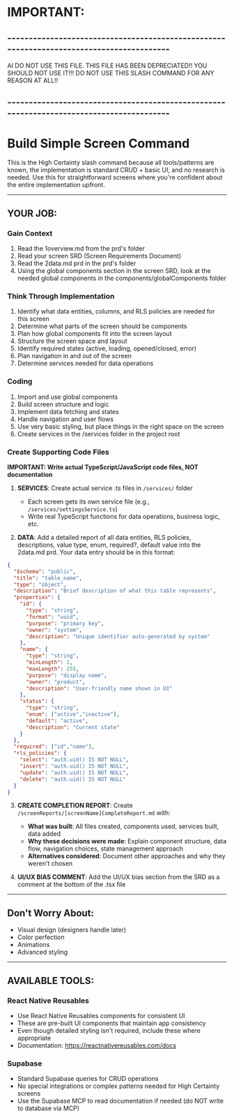 # IMPORTANT:


## -----------------------------------------------------------------------------------------
AI DO NOT USE THIS FILE. THIS FILE HAS BEEN DEPRECIATED!! YOU SHOULD NOT USE IT!!!
DO NOT USE THIS SLASH COMMAND FOR ANY REASON AT ALL!!
## -----------------------------------------------------------------------------------------



# Build Simple Screen Command
This is the High Certainty slash command because all tools/patterns are known, the implementation is standard CRUD + basic UI, and no research is needed. Use this for straightforward screens where you're confident about the entire implementation upfront.

---

## YOUR JOB:

### Gain Context
1. Read the 1overview.md from the prd's folder
2. Read your screen SRD (Screen Requirements Document)
3. Read the 2data.md prd in the prd's folder
4. Using the global components section in the screen SRD, look at the needed global components in the components/globalComponents folder

### Think Through Implementation
1. Identify what data entities, columns, and RLS policies are needed for this screen
2. Determine what parts of the screen should be components
3. Plan how global components fit into the screen layout
4. Structure the screen space and layout
5. Identify required states (active, loading, opened/closed, error)
6. Plan navigation in and out of the screen
7. Determine services needed for data operations

### Coding
1. Import and use global components
2. Build screen structure and logic
3. Implement data fetching and states
4. Handle navigation and user flows
5. Use very basic styling, but place things in the right space on the screen
6. Create services in the /services folder in the project root

### Create Supporting Code Files

**IMPORTANT: Write actual TypeScript/JavaScript code files, NOT documentation**

1. **SERVICES**: Create actual service .ts files in `/services/` folder
   - Each screen gets its own service file (e.g., `/services/settingsService.ts`)
   - Write real TypeScript functions for data operations, business logic, etc.

2. **DATA**: Add a detailed report of all data entities, RLS policies, descriptions, value type, enum, required?, default value into the 2data.md prd. Your data entry should be in this format:
```json
{
  "$schema": "public",
  "title": "table_name",
  "type": "object",
  "description": "Brief description of what this table represents",
  "properties": {
    "id": {
      "type": "string",
      "format": "uuid",
      "purpose": "primary key",
      "owner": "system",
      "description": "Unique identifier auto-generated by system"
    },
    "name": {
      "type": "string",
      "minLength": 1,
      "maxLength": 255,
      "purpose": "display name",
      "owner": "product",
      "description": "User-friendly name shown in UI"
    },
    "status": {
      "type": "string",
      "enum": ["active","inactive"],
      "default": "active",
      "description": "Current state"
    }
  },
  "required": ["id","name"],
  "rls_policies": {
    "select": "auth.uid() IS NOT NULL",
    "insert": "auth.uid() IS NOT NULL",
    "update": "auth.uid() IS NOT NULL",
    "delete": "auth.uid() IS NOT NULL"
  }
}
```

3. **CREATE COMPLETION REPORT**: Create `/screenReports/[screenName]CompleteReport.md` with:
   - **What was built**: All files created, components used, services built, data added
   - **Why these decisions were made**: Explain component structure, data flow, navigation choices, state management approach
   - **Alternatives considered**: Document other approaches and why they weren't chosen

4. **UI/UX BIAS COMMENT**: Add the UI/UX bias section from the SRD as a comment at the bottom of the .tsx file

---

## Don't Worry About:
- Visual design (designers handle later)
- Color perfection
- Animations
- Advanced styling

---

## AVAILABLE TOOLS:

### React Native Reusables
- Use React Native Reusables components for consistent UI
- These are pre-built UI components that maintain app consistency
- Even though detailed styling isn't required, include these where appropriate
- Documentation: https://reactnativereusables.com/docs

### Supabase
- Standard Supabase queries for CRUD operations
- No special integrations or complex patterns needed for High Certainty screens
- Use the Supabase MCP to read documentation if needed (do NOT write to database via MCP)
